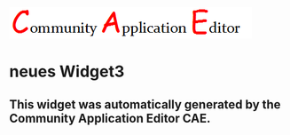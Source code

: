 ![CAE](https://github.com/cae-development/application-New-Test-App/blob/gh-pages/frontendComponent-neues-Widget3/img/logo.png)  

neues Widget3
===================


This widget was automatically generated by the Community Application Editor CAE.  
---------------
